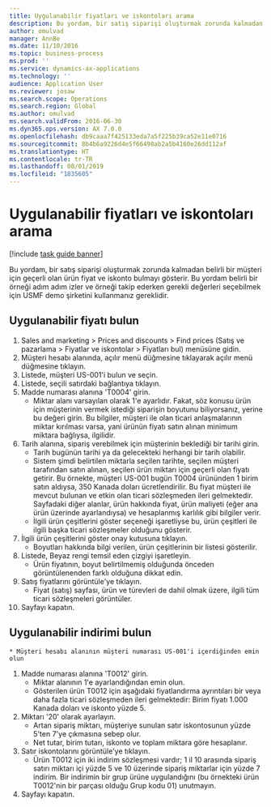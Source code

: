 ```yaml
---
title: Uygulanabilir fiyatları ve iskontoları arama
description: Bu yordam, bir satış siparişi oluşturmak zorunda kalmadan belirli bir müşteri için geçerli olan ürün fiyat ve iskonto bulmayı gösterir.
author: omulvad
manager: AnnBe
ms.date: 11/10/2016
ms.topic: business-process
ms.prod: ''
ms.service: dynamics-ax-applications
ms.technology: ''
audience: Application User
ms.reviewer: josaw
ms.search.scope: Operations
ms.search.region: Global
ms.author: omulvad
ms.search.validFrom: 2016-06-30
ms.dyn365.ops.version: AX 7.0.0
ms.openlocfilehash: db9caaa7f425133eda7a5f225b39ca52e11e0716
ms.sourcegitcommit: 8b4b6a9226d4e5f66498ab2a5b4160e26dd112af
ms.translationtype: HT
ms.contentlocale: tr-TR
ms.lasthandoff: 08/01/2019
ms.locfileid: "1835605"
---
```

# <a name="look-up-applicable-prices-and-discounts"></a>Uygulanabilir fiyatları ve iskontoları arama

[!include [task guide banner](../../includes/task-guide-banner.md)]

Bu yordam, bir satış siparişi oluşturmak zorunda kalmadan belirli bir müşteri için geçerli olan ürün fiyat ve iskonto bulmayı gösterir. Bu yordam belirli bir örneği adım adım izler ve örneği takip ederken gerekli değerleri seçebilmek için USMF demo şirketini kullanmanız gereklidir.


## <a name="find-the-applicable-price"></a>Uygulanabilir fiyatı bulun
1. Sales and marketing > Prices and discounts > Find prices (Satış ve pazarlama > Fiyatlar ve iskontolar > Fiyatları bul) menüsüne gidin.
2. Müşteri hesabı alanında, açılır menü düğmesine tıklayarak açılır menü düğmesine tıklayın.
3. Listede, müşteri US-001'i bulun ve seçin.
4. Listede, seçili satırdaki bağlantıya tıklayın.
5. Madde numarası alanına 'T0004' girin.
    * Miktar alanı varsayılan olarak 1'e ayarlıdır. Fakat, söz konusu ürün için müşterinin vermek istediği siparişin boyutunu biliyorsanız, yerine bu değeri girin. Bu bilgiler, müşteri ile olan ticari anlaşmalarının miktar kırılması varsa, yani ürünün fiyatı satın alınan minimum miktara bağlıysa, ilgilidir.  
6. Tarih alanına, sipariş verebilmek için müşterinin beklediği bir tarihi girin. 
    * Tarih bugünün tarihi ya da gelecekteki herhangi bir tarih olabilir.  
    * Sistem şimdi belirtilen miktarla seçilen tarihte, seçilen müşteri tarafından satın alınan, seçilen ürün miktarı için geçerli olan fiyatı getirir. Bu örnekte, müşteri US-001 bugün T0004 ürününden 1 birim satın aldıysa, 350 Kanada doları ücretlendirilir. Bu fiyat müşteri ile mevcut bulunan ve etkin olan ticari sözleşmeden ileri gelmektedir.      Sayfadaki diğer alanlar, ürün hakkında fiyat, ürün maliyeti (eğer ana ürün üzerinde ayarlandıysa) ve hesaplanmış karlılık gibi bilgiler verir.  
    * İlgili ürün çeşitlerini göster seçeneği işaretliyse bu, ürün çeşitleri ile ilgili başka ticari sözleşmeler olduğunu gösterir.  
7. İlgili ürün çeşitlerini göster onay kutusuna tıklayın.
    * Boyutları hakkında bilgi verilen, ürün çeşitlerinin bir listesi gösterilir.  
8. Listede, Beyaz rengi temsil eden çizgiyi işaretleyin.
    * Ürün fiyatının, boyut belirtilmemiş olduğunda önceden görüntülenenden farklı olduğuna dikkat edin.  
9. Satış fiyatlarını görüntüle'ye tıklayın.
    * Fiyat (satış) sayfası, ürün ve türevleri de dahil olmak üzere, ilgili tüm ticari sözleşmeleri görüntüler.  
10. Sayfayı kapatın.

## <a name="find-the-applicable-discount"></a>Uygulanabilir indirimi bulun
    * Müşteri hesabı alanının müşteri numarası US-001'i içerdiğinden emin olun    
1. Madde numarası alanına 'T0012' girin.
    * Miktar alanının 1'e ayarlandığından emin olun.  
    * Gösterilen ürün T0012 için aşağıdaki fiyatlandırma ayrıntıları bir veya daha fazla ticari sözleşmeden ileri gelmektedir: Birim fiyatı 1.000 Kanada doları ve iskonto yüzde 5.  
2. Miktarı '20' olarak ayarlayın.
    * Artan sipariş miktarı, müşteriye sunulan satır iskontosunun yüzde 5'ten 7'ye çıkmasına sebep olur.  
    * Net tutar, birim tutarı, iskonto ve toplam miktara göre hesaplanır.  
3. Satır iskontolarını görüntüle'ye tıklayın.
    * Ürün T0012 için iki indirim sözleşmesi vardır; 1 il 10 arasında sipariş satırı miktarı içi yüzde 5 ve 10 üzerinde sipariş miktarlar için yüzde 7 indirim. Bir indirimin bir grup ürüne uygulandığını (bu örnekteki ürün T0012'nin bir parçası olduğu Grup kodu 01) unutmayın.  
4. Sayfayı kapatın.

